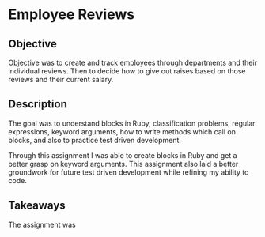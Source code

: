 # Employee Reviews

## Objective
Objective was to create and track employees through departments and their individual reviews. Then to decide how to give out raises based on those reviews and their current salary.

## Description
The goal was to understand blocks in Ruby, classification problems, regular expressions, keyword arguments, how to write methods which call on blocks, and also to practice test driven development.

Through this assignment I was able to create blocks in Ruby and get a better grasp on keyword arguments. This assignment also laid a better groundwork for future test driven development while refining my ability to code.

## Takeaways
The assignment was 
